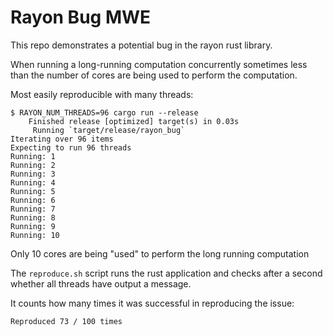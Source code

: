 # Rayon Bug MWE

This repo demonstrates a potential bug in the rayon rust library.

When running a long-running computation concurrently sometimes less than the number of cores are being used to perform the computation.

Most easily reproducible with many threads:

```
$ RAYON_NUM_THREADS=96 cargo run --release
    Finished release [optimized] target(s) in 0.03s
     Running `target/release/rayon_bug`
Iterating over 96 items
Expecting to run 96 threads
Running: 1
Running: 2
Running: 3
Running: 4
Running: 5
Running: 6
Running: 7
Running: 8
Running: 9
Running: 10
```

Only 10 cores are being "used" to perform the long running computation

The `reproduce.sh` script runs the rust application and checks after a second whether all threads have output a message.

It counts how many times it was successful in reproducing the issue:

```
Reproduced 73 / 100 times
```